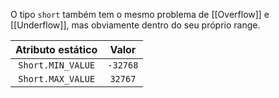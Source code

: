 O tipo `short` também tem o mesmo problema de [[Overflow]] e [[Underflow]], mas obviamente dentro do seu próprio range.

| Atributo estático |  Valor   |
| :---------------: | :------: |
| `Short.MIN_VALUE` | `-32768` |
| `Short.MAX_VALUE` | `32767`  |

